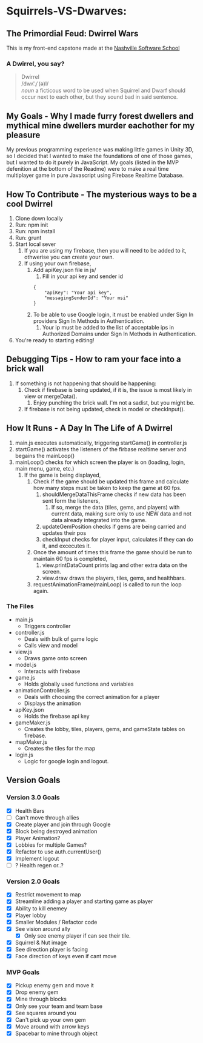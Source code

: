 # Squirrels-VS-Dwarves: 
## The Primordial Feud: Dwirrel Wars
This is my front-end capstone made at the [Nashville Software School](http://nashvillesoftwareschool.com/)


### A Dwirrel, you say?
> Dwirrel \
> /dwʌ'ɹ̩'(ə)l/  \
> *noun* a ficticous word to be used when Squirrel and Dwarf should occur next to each other, but they sound bad in said sentence.


## My Goals - Why I made furry forest dwellers and mythical mine dwellers murder eachother for my pleasure
My previous programming experience was making little games in Unity 3D, so I decided that I wanted to make the foundations of one of those games, but I wanted to do it purely in JavaScript.  My goals (listed in the MVP defenition at the bottom of the Readme) were to make a real time multiplayer game in pure Javascript using Firebase Realtime Database.

## How To Contribute - The mysterious ways to be a cool Dwirrel
1. Clone down locally
1. Run: npm init
1. Run: npm install
1. Run: grunt
1. Start local sever
    1. If you are using my firebase, then you will need to be added to it, othwerise you can create your own.
    1. If using your own firebase,
        1. Add apiKey.json file in js/
            1. Fill in your api key and sender id
            ```
            {
                "apiKey": "Your api key",
                "messagingSenderId": "Your msi"
            }
            ```
        1. To be able to use Google login, it must be enabled under Sign In providers Sign In Methods in Authentication.  
            1. Your ip must be added to the list of acceptable ips in Authorized Domains under Sign In Methods in Authentication.
1. You're ready to starting editing!

## Debugging Tips - How to ram your face into a brick wall
1. If something is not happening that should be happening:
    1. Check if firebase is being updated, if it is, the issue is most likely in view or mergeData().
        1. Enjoy punching the brick wall.  I'm not a sadist, but you might be.
    1. If firebase is not being updated, check in model or checkInput().

## How It Runs - A Day In The Life of A Dwirrel
1. main.js executes automatically, triggering startGame() in controller.js
1. startGame() activates the listeners of the firbase realtime server and begains the mainLoop()
1. mainLoop() checks for which screen the player is on (loading, login, main menu, game, etc.)
    1. If the game is being displayed, 
        1. Check if the game should be updated this frame and calculate how many steps must be taken to  keep the game at 60 fps.
            1. shouldMergeDataThisFrame checks if new data has been sent form the listeners,
                1. If so, merge the data (tiles, gems, and players) with current data, making sure only to use NEW data and not data already integrated into the game.
            1. updateGemPosition checks if gems are being carried and updates their pos
            1. checkInput checks for player input, calculates if they can do it, and excecutes it.
        1. Once the amount of times this frame the game should be run to maintain 60 fps is completed,
            1. view.printDataCount prints lag and other extra data on the screen.
            1. view.draw draws the players, tiles, gems, and healthbars.
        1. requestAnimationFrame(mainLoop) is called to run the loop again.
### The Files
* main.js
    * Triggers controller
* controller.js
    * Deals with bulk of game logic
    * Calls view and model
* view.js
    * Draws game onto screen
* model.js
    * Interacts with firebase
* game.js
    * Holds globally used functions and variables
* animationController.js
    * Deals with choosing the correct animation for a player
    * Displays the animation
* apiKey.json
    * Holds the firebase api key
* gameMaker.js
    * Creates the lobby, tiles, players, gems, and gameState tables on firebase.
* mapMaker.js
    * Creates the tiles for the map
* login.js
    * Logic for google login and logout.





## Version Goals
### Version 3.0 Goals
- [x] Health Bars
- [ ] Can't move through allies
- [x] Create player and join through Google
- [x] Block being destroyed animation
- [x] Player Animation?
- [x] Lobbies for multiple Games?
- [x] Refactor to use auth.currentUser()
- [x] Implement logout
- [ ] ? Health regen or..?

### Version 2.0 Goals
- [x] Restrict movement to map
- [x] Streamline adding a player and starting game as player
- [x] Ability to kill enemey
- [x] Player lobby
- [x] Smaller Modules / Refactor code
- [x] See vision around ally
    - [x] Only see enemy player if can see their tile.
- [x] Squirrel & Nut image
- [x] See direction player is facing
- [x] Face direction of keys even if cant move

### MVP Goals
- [x] Pickup enemy gem and move it
- [x] Drop enemy gem
- [x] Mine through blocks
- [x] Only see your team and team base
- [x] See squares around you
- [x] Can't pick up your own gem
- [x] Move around with arrow keys
- [x] Spacebar to mine through object